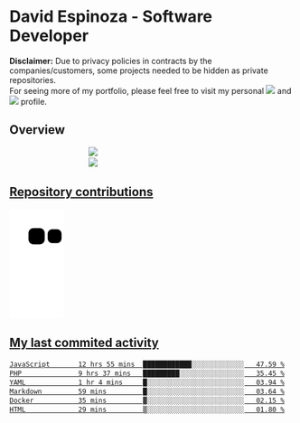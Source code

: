 # David Espinoza - Software Developer
<div id="links">
  <p>
    <strong>Disclaimer:</strong> Due to privacy policies in contracts by the companies/customers, some projects needed to be hidden as private repositories. <br />
For seeing more of my portfolio, please feel free to visit my personal <a href="https://davidespinoza.dev" target="_blank"><img src="https://img.shields.io/badge/website-000000?style=for-the-badge&logo=About.me&logoColor=white" target="_blank"></a> and <a href="https://www.linkedin.com/in/despinozap" target="_blank"><img src="https://img.shields.io/badge/LinkedIn-0077B5?style=for-the-badge&logo=linkedin&logoColor=white" target="_blank"></a> profile.
  </p>
</div>

## Overview

<div id="stats">
  <a href="https://github.com/despinozap">
  <img height="180em" style="margin: 0em 10em;" src="https://github-readme-stats.vercel.app/api?username=despinozap&show_icons=true&include_all_commits=true&count_private=true&theme=default"/>
  <img height="180em" style="margin: 0em 10em;" src="https://github-readme-stats.vercel.app/api/top-langs/?username=despinozap&layout=compact&langs_count=7&theme=default"/>
</div>
 
## Repository contributions
<div id="snake"> 

  ![Snake animation](https://github.com/despinozap/despinozap/blob/output/github-contribution-grid-snake.svg)
</div>

## My last commited activity
<!--START_SECTION:waka-->

```text
JavaScript       12 hrs 55 mins  ████████████░░░░░░░░░░░░░   47.59 %
PHP              9 hrs 37 mins   █████████░░░░░░░░░░░░░░░░   35.45 %
YAML             1 hr 4 mins     █░░░░░░░░░░░░░░░░░░░░░░░░   03.94 %
Markdown         59 mins         █░░░░░░░░░░░░░░░░░░░░░░░░   03.64 %
Docker           35 mins         ▓░░░░░░░░░░░░░░░░░░░░░░░░   02.15 %
HTML             29 mins         ▒░░░░░░░░░░░░░░░░░░░░░░░░   01.80 %
```

<!--END_SECTION:waka-->

